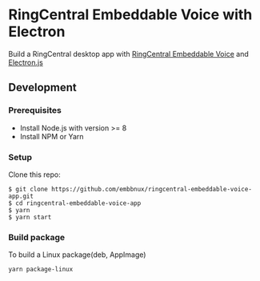 # RingCentral Embeddable Voice with Electron

Build a RingCentral desktop app with [RingCentral Embeddable Voice](https://github.com/ringcentral/ringcentral-embeddable-voice) and [Electron.js](https://electronjs.org)

## Development

### Prerequisites

* Install Node.js with version >= 8
* Install NPM or Yarn

### Setup

Clone this repo:

```
$ git clone https://github.com/embbnux/ringcentral-embeddable-voice-app.git
$ cd ringcentral-embeddable-voice-app
$ yarn
$ yarn start
```

### Build package

To build a Linux package(deb, AppImage)

```
yarn package-linux
```
